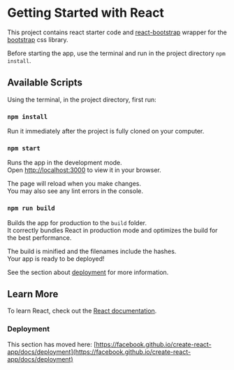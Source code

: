 # Getting Started with React

This project contains react starter code and [react-bootstrap](https://react-bootstrap.netlify.app/) wrapper for the [bootstrap](https://getbootstrap.com/) css library.

Before starting the app, use the terminal and run in the project directory `npm install`.

## Available Scripts

Using the terminal, in the project directory, first run:

### `npm install`

Run it immediately after the project is fully cloned on your computer.

### `npm start`

Runs the app in the development mode.\
Open [http://localhost:3000](http://localhost:3000) to view it in your browser.

The page will reload when you make changes.\
You may also see any lint errors in the console.

### `npm run build`

Builds the app for production to the `build` folder.\
It correctly bundles React in production mode and optimizes the build for the best performance.

The build is minified and the filenames include the hashes.\
Your app is ready to be deployed!

See the section about [deployment](https://facebook.github.io/create-react-app/docs/deployment) for more information.

## Learn More

To learn React, check out the [React documentation](https://reactjs.org/).

### Deployment

This section has moved here: [https://facebook.github.io/create-react-app/docs/deployment](https://facebook.github.io/create-react-app/docs/deployment)
